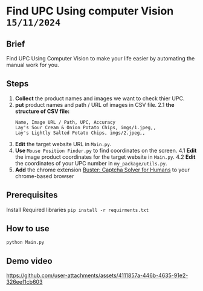 # Find UPC Using computer Vision `15/11/2024`
## Brief
Find UPC Using Computer Vision to make your life easier by automating the manual work for you.

## Steps
1. **Collect** the product names and images we want to check thier UPC.
2. **put** product names and path / URL of images in CSV file.
2.1 **the structure of CSV file:**
    ```
    Name, Image URL / Path, UPC, Accuracy
    Lay's Sour Cream & Onion Potato Chips, imgs/1.jpeg,,
    Lay's Lightly Salted Potato Chips, imgs/2.jpeg,,
    ```
3. **Edit** the target website URL in `Main.py`.
4. **Use** `Mouse Position Finder.py` to find coordinates on the screen.
    4.1 **Edit** the image product coordinates for the target website in `Main.py`.
    4.2 **Edit** the coordinates of your UPC number in `my_package/utils.py`.
5. **Add** the chrome extension [Buster: Captcha Solver for Humans](https://chromewebstore.google.com/detail/buster-captcha-solver-for/mpbjkejclgfgadiemmefgebjfooflfhl) to your chrome-based browser

## Prerequisites
Install Required libraries
`pip install -r requirments.txt`

## How to use
`python Main.py`

## Demo video
https://github.com/user-attachments/assets/4111857a-446b-4635-91e2-326eef1cb603


  
